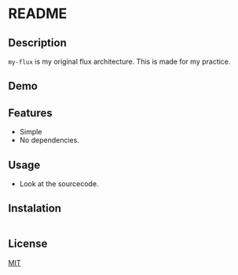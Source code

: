 # README

## Description

`my-flux` is my original flux architecture.
This is made for my practice.

## Demo

## Features

* Simple
* No dependencies.

## Usage

* Look at the sourcecode.

## Instalation

```
```

## License

[MIT](http://b4b4r07.mit-license.org)
